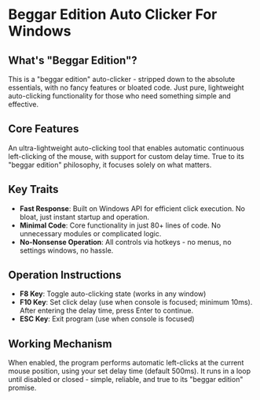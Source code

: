 # Beggar Edition Auto Clicker For Windows 

## What's "Beggar Edition"?
This is a "beggar edition" auto-clicker - stripped down to the absolute essentials, with no fancy features or bloated code. Just pure, lightweight auto-clicking functionality for those who need something simple and effective.

## Core Features
An ultra-lightweight auto-clicking tool that enables automatic continuous left-clicking of the mouse, with support for custom delay time. True to its "beggar edition" philosophy, it focuses solely on what matters.

## Key Traits
- **Fast Response**: Built on Windows API for efficient click execution. No bloat, just instant startup and operation.
- **Minimal Code**: Core functionality in just 80+ lines of code. No unnecessary modules or complicated logic.
- **No-Nonsense Operation**: All controls via hotkeys - no menus, no settings windows, no hassle.

## Operation Instructions
- **F8 Key**: Toggle auto-clicking state (works in any window)
- **F10 Key**: Set click delay (use when console is focused; minimum 10ms). After entering the delay time, press Enter to continue.
- **ESC Key**: Exit program (use when console is focused)

## Working Mechanism
When enabled, the program performs automatic left-clicks at the current mouse position, using your set delay time (default 500ms). It runs in a loop until disabled or closed - simple, reliable, and true to its "beggar edition" promise.
